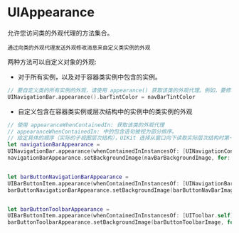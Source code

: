 # UIAppearance

允许您访问类的外观代理的方法集合。

`通过向类的外观代理发送外观修改消息来自定义类实例的外观`

两种方法可以自定义对象的外观:

- 对于所有实例，以及对于容器类实例中包含的实例。

```swift
// 要自定义类的所有实例的外观，请使用 appearance() 获取该类的外观代理。例如，要修改 UINavigationBar 所有实例的栏背景色调颜色：
UINavigationBar.appearance().barTintColor = navBarTintColor
```

- 自定义包含在容器类实例或层次结构中的实例中的类实例的外观

```swift
// 使用 appearanceWhenContainedIn: 获取该类的外观代理
// appearanceWhenContainedIn: 中的包含语句被视为部分排序。
// 给定具体的顺序（实际的子视图层次结构），UIKit 选择从窗口向下读取实际层次结构时第一个唯一匹配的部分顺序。
let navigationBarAppearance =
UINavigationBar.appearance(whenContainedInInstancesOf: [UINavigationController.self])
navigationBarAppearance.setBackgroundImage(navBarBackgroundImage, for: .any, barMetrics: .default)


let barButtonNavigationBarAppearance =
UIBarButtonItem.appearance(whenContainedInInstancesOf: [UINavigationBar.self])
barButtonNavigationBarAppearance.setBackgroundImage(barButtonNavBarImage, for: .normal, barMetrics: .default)


let barButtonToolbarAppearance =
UIBarButtonItem.appearance(whenContainedInInstancesOf: [UIToolbar.self])
barButtonToolbarAppearance.setBackgroundImage(barButtonToolbarImage, for: .normal, barMetrics: .default)
```

